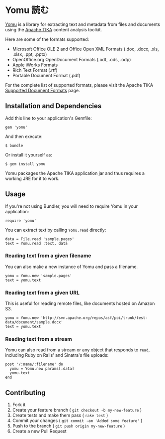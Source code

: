 # Yomu 読む
[Yomu](http://erol.github.com/yomu) is a library for extracting text and metadata from files and documents using the [Apache TIKA](http://tika.apache.org/) content analysis toolkit.

Here are some of the formats supported:

- Microsoft Office OLE 2 and Office Open XML Formats (.doc, .docx, .xls, .xlsx,
  .ppt, .pptx)
- OpenOffice.org OpenDocument Formats (.odt, .ods, .odp)
- Apple iWorks Formats
- Rich Text Format (.rtf)
- Portable Document Format (.pdf)

For the complete list of supported formats, please visit the Apache TIKA
[Supported Document Formats](http://tika.apache.org/0.9/formats.html) page.

## Installation and Dependencies

Add this line to your application's Gemfile:

    gem 'yomu'

And then execute:

    $ bundle

Or install it yourself as:

    $ gem install yomu

Yomu packages the Apache TIKA application jar and thus requires a working JRE for it to work.

## Usage

If you're not using Bundler, you will need to require Yomu in your application:

    require 'yomu'

You can extract text by calling `Yomu.read` directly:

    data = File.read 'sample.pages'
    text = Yomu.read :text, data

### Reading text from a given filename

You can also make a new instance of Yomu and pass a filename.

    yomu = Yomu.new 'sample.pages'
    text = yomu.text

### Reading text from a given URL

This is useful for reading remote files, like documents hosted on Amazon S3.

    yomu = Yomu.new 'http://svn.apache.org/repos/asf/poi/trunk/test-data/document/sample.docx'
    text = yomu.text

### Reading text from a stream

Yomu can also read from a stream or any object that responds to `read`, including Ruby on Rails' and Sinatra's file uploads:

    post '/:name/:filename' do
      yomu = Yomu.new params[:data]
      yomu.text
    end

## Contributing

1. Fork it
2. Create your feature branch ( `git checkout -b my-new-feature` )
3. Create tests and make them pass ( `rake test` )
4. Commit your changes ( `git commit -am 'Added some feature'` )
5. Push to the branch ( `git push origin my-new-feature` )
6. Create a new Pull Request